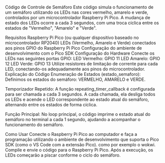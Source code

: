 Código de Controle de Semáforo
Este código simula o funcionamento de um semáforo utilizando os LEDs nas cores vermelho, amarelo e verde, controlados por um microcontrolador Raspberry Pi Pico. A mudança de estado dos LEDs ocorre a cada 3 segundos, com uma troca cíclica entre os estados de "Vermelho", "Amarelo" e "Verde".

Requisitos
Raspberry Pi Pico (ou qualquer dispositivo baseado no microcontrolador RP2040)
LEDs (Vermelho, Amarelo e Verde) conectados aos pinos GPIO do Raspberry Pi Pico
Configuração do ambiente de desenvolvimento com o Pico SDK
Configuração do Hardware
Conecte os LEDs nas seguintes portas GPIO:
LED Vermelho: GPIO 11
LED Amarelo: GPIO 12
LED Verde: GPIO 13
Utilize resistores de limitação de corrente para cada LED, conectando-os adequadamente aos pinos do microcontrolador.
Explicação do Código
Enumeração de Estados (estado_semaforo): Definimos os estados do semáforo: VERMELHO, AMARELO e VERDE.

Temporizador Repetido: A função repeating_timer_callback é configurada para ser chamada a cada 3 segundos. A cada chamada, ela desliga todos os LEDs e acende o LED correspondente ao estado atual do semáforo, alternando entre os estados de forma cíclica.

Função Principal: No loop principal, o código imprime o estado atual do semáforo no terminal a cada 1 segundo, ajudando a acompanhar o funcionamento do semáforo.

Como Usar
Conecte o Raspberry Pi Pico ao computador e faça a programação utilizando o ambiente de desenvolvimento que suporta o Pico SDK (como o VS Code com a extensão Pico).
como por exemplo o wokwi.
Compile e envie o código para o Raspberry Pi Pico.
Após a execução, os LEDs começarão a piscar conforme o ciclo do semáforo.
